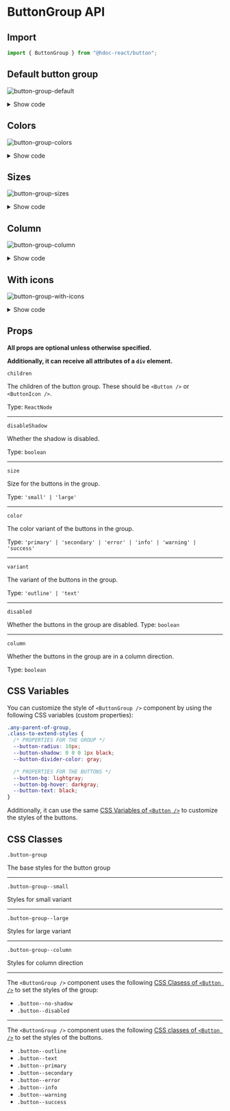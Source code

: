 # ButtonGroup API

## Import

```js
import { ButtonGroup } from "@hdoc-react/button";
```

## Default button group

![button-group-default](https://github.com/Hdoc1509/react-components/assets/72316111/9fdedccb-66f7-43b4-8647-da699ee14f8e)

<details>
  <summary>Show code</summary>

```js
import * as React from "react";
import { Button, ButtonGroup } from "@hdoc-react/button";

export default function ButtonGroupDefault() {
  return (
    <>
      <ButtonGroup>
        <Button>One</Button>
        <Button>Two</Button>
        <Button>Three</Button>
      </ButtonGroup>

      <ButtonGroup variant="outline">
        <Button>One</Button>
        <Button>Two</Button>
        <Button>Three</Button>
      </ButtonGroup>

      <ButtonGroup variant="text">
        <Button>One</Button>
        <Button>Two</Button>
        <Button>Three</Button>
      </ButtonGroup>
    </>
  );
}
```

</details>

## Colors

![button-group-colors](https://github.com/Hdoc1509/react-components/assets/72316111/325879a8-f684-4198-89a5-22422b59bd79)

<details>
  <summary>Show code</summary>

```js
import * as React from "react";
import { Button, ButtonGroup } from "@hdoc-react/button";

const colors = ["primary", "secondary", "error", "info", "warning", "success"];

export default function ButtonGroupColors() {
  return (
    <>
      {colors.map((color) => (
        <>
          <ButtonGroup key={`button-group-${color}-default`} color={color}>
            <Button>One</Button>
            <Button>Two</Button>
            <Button>Three</Button>
          </ButtonGroup>
          <ButtonGroup
            key={`button-group-${color}-outline`}
            color={color}
            variant="outline"
          >
            <Button>One</Button>
            <Button>Two</Button>
            <Button>Three</Button>
          </ButtonGroup>
          <ButtonGroup
            key={`button-group-${color}-text`}
            color={color}
            variant="text"
          >
            <Button>One</Button>
            <Button>Two</Button>
            <Button>Three</Button>
          </ButtonGroup>
        </>
      ))}
    </>
  );
}
```

</details>

## Sizes

![button-group-sizes](https://github.com/Hdoc1509/react-components/assets/72316111/7d5d02b9-b10a-49df-aa27-983f53c8627e)

<details>
  <summary>Show code</summary>

```js
import * as React from "react";
import { Button, ButtonGroup } from "@hdoc-react/button";

export default function ButtonGroupSizes() {
  return (
    <>
      <ButtonGroup size="small" color="primary">
        <Button>One</Button>
        <Button>Two</Button>
        <Button>Three</Button>
      </ButtonGroup>
      <ButtonGroup color="primary">
        <Button>One</Button>
        <Button>Two</Button>
        <Button>Three</Button>
      </ButtonGroup>
      <ButtonGroup size="large" color="primary">
        <Button>One</Button>
        <Button>Two</Button>
        <Button>Three</Button>
      </ButtonGroup>
    </>
  );
}
```

</details>

## Column

![button-group-column](https://github.com/Hdoc1509/react-components/assets/72316111/cdca20d0-77b7-4e1e-bafe-fbd4f7e0ec24)

<details>
  <summary>Show code</summary>

```js
import * as React from "react";
import { Button, ButtonGroup } from "@hdoc-react/button";

export default function ButtonGroupColors() {
  return (
    <>
      {["secondary", "error"].map((color) => (
        <>
          <ButtonGroup
            key={`button-group-column-${color}-default`}
            color={color}
            column
          >
            <Button>One</Button>
            <Button>Two</Button>
            <Button>Three</Button>
          </ButtonGroup>
          <ButtonGroup
            key={`button-group-column-${color}-outline`}
            color={color}
            variant="outline"
            column
          >
            <Button>One</Button>
            <Button>Two</Button>
            <Button>Three</Button>
          </ButtonGroup>
          <ButtonGroup
            key={`button-group-column-${color}-text`}
            color={color}
            variant="text"
            column
          >
            <Button>One</Button>
            <Button>Two</Button>
            <Button>Three</Button>
          </ButtonGroup>
        </>
      ))}
    </>
  );
}
```

</details>

## With icons

![button-group-with-icons](https://github.com/Hdoc1509/react-components/assets/72316111/e827f84e-58af-4350-92c7-62772d3b92cc)

<details>
  <summary>Show code</summary>

```js
import * as React from "react";
import { Button, ButtonIcon, ButtonGroup } from "@hdoc-react/button";

const Group = () => {
  return (
    <>
      <ButtonIcon>
        <AddIcon />
      </ButtonIcon>
      <ButtonIcon>
        <RemoveIcon />
      </ButtonIcon>
      <ButtonIcon>
        <DivideIcon />
      </ButtonIcon>
      <Button>Clear</Button>
    </>
  );
};

export default function ButtonGroupWithIcons() {
  return (
    <>
      <ButtonGroup color="success">
        <Group />
      </ButtonGroup>
      <ButtonGroup color="success" variant="outline">
        <Group />
      </ButtonGroup>
      <ButtonGroup color="success" variant="text">
        <Group />
      </ButtonGroup>
    </>
  );
}
```

</details>

## Props

**All props are optional unless otherwise specified.**

**Additionally, it can receive all attributes of a `div` element.**

`children`

The children of the button group. These should be `<Button />` or `<ButtonIcon />`.

Type: `ReactNode`

---

`disableShadow`

Whether the shadow is disabled.

Type: `boolean`

---

`size`

Size for the buttons in the group.

Type: `'small' | 'large'`

---

`color`

The color variant of the buttons in the group.

Type: `'primary' | 'secondary' | 'error' | 'info' | 'warning' | 'success'`

---

`variant`

The variant of the buttons in the group.

Type: `'outline' | 'text'`

---

`disabled`

Whether the buttons in the group are disabled.
Type: `boolean`

---

`column`

Whether the buttons in the group are in a column direction.

Type: `boolean`

## CSS Variables

You can customize the style of `<ButtonGroup />` component by using the
following CSS variables (custom properties):

```css
.any-parent-of-group,
.class-to-extend-styles {
  /* PROPERTIES FOR THE GROUP */
  --button-radius: 10px;
  --button-shadow: 0 0 0 1px black;
  --button-divider-color: gray;

  /* PROPERTIES FOR THE BUTTONS */
  --button-bg: lightgray;
  --button-bg-hover: darkgray;
  --button-text: black;
}
```

Additionally, it can use the same [CSS Variables of `<Button />`](./Button.md#css-variables)
to customize the styles of the buttons.

## CSS Classes

`.button-group`

The base styles for the button group

---

`.button-group--small`

Styles for small variant

---

`.button-group--large`

Styles for large variant

---

`.button-group--column`

Styles for column direction

---

The `<ButtonGroup />` component uses the following
[CSS Clasess of `<Button />`](./Button.md#css-classes) to set the styles of the
group:

- `.button--no-shadow`
- `.button--disabled`

---

The `<ButtonGroup />` component uses the following
[CSS classes of `<Button />`](./Button.md#css-classes) to set the styles of the
buttons.

- `.button--outline`
- `.button--text`
- `.button--primary`
- `.button--secondary`
- `.button--error`
- `.button--info`
- `.button--warning`
- `.button--success`
